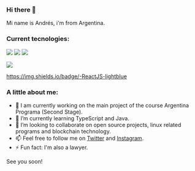 ### Hi there 👋 

Mi name is Andrés, i'm from Argentina.

### Current tecnologies:
<img src="https://img.shields.io/badge/-Javascript-yellow"/> <img src="https://img.shields.io/badge/-HTML-orange"/> <img src="https://img.shields.io/badge/-CSS-blue"/>

<img src="https://img.shields.io/badge/-TypeScript-darkblue"/>

https://img.shields.io/badge/-ReactJS-lightblue


### A little about me:

- 🔭 I am currently working on the main project of the course Argentina Programa (Second Stage).
- 🌱 I’m currently learning TypeScript and Java.
- 👯 I’m looking to collaborate on open source projects, linux related programs and blockchain technology.
- 📫 Feel free to follow me on [Twitter](https://twitter.com/andrespienizzio) and [Instagram](https://www.instagram.com/andrespienizzio).
- ⚡ Fun fact: I'm also a lawyer.

See you soon!
